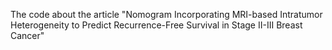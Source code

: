 The code about the article "Nomogram Incorporating MRI-based Intratumor Heterogeneity to Predict Recurrence-Free Survival in Stage II-III Breast Cancer"
